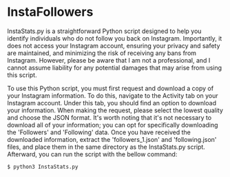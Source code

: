 # InstaFollowers
InstaStats.py is a straightforward Python script designed to help you identify individuals who do not follow you back on Instagram. Importantly, it does not access your Instagram account, ensuring your privacy and safety are maintained, and minimizing the risk of receiving any bans from Instagram. However, please be aware that I am not a professional, and I cannot assume liability for any potential damages that may arise from using this script.

To use this Python script, you must first request and download a copy of your Instagram information. To do this, navigate to the Activity tab on your Instagram account. Under this tab, you should find an option to download your information. When making the request, please select the lowest quality and choose the JSON format.
It's worth noting that it's not necessary to download all of your information; you can opt for specifically downloading the 'Followers' and 'Following' data.
Once you have received the downloaded information, extract the 'followers_1.json' and 'following.json' files, and place them in the same directory as the InstaStats.py script. Afterward, you can run the script with the bellow command:

```
$ python3 InstaStats.py
```
